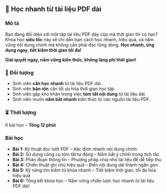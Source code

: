 ## 📌 Học nhanh từ tài liệu PDF dài  

### Mô tả  
Bạn đang đối diện với một tập tài liệu PDF dày cộp mà thời gian thì có hạn? Khóa học **siêu tốc** này sẽ chỉ dẫn bạn cách học nhanh, hiệu quả, và nắm vững nội dung chính mà không cần phải đọc từng dòng. **Học nhanh, ứng dụng ngay, tiết kiệm thời gian tối đa!**  

**Giải quyết ngay, nắm vững kiến thức, không lãng phí thời gian!**  

### 🎯 Đối tượng  
- Sinh viên **cần học nhanh** từ tài liệu PDF dài.  
- Sinh viên **bận rộn** cần tối ưu hóa thời gian học tập.  
- Sinh viên gặp khó khăn trong việc **tóm tắt nội dung** từ tài liệu dài.  
- Sinh viên muốn **nắm bắt nhanh** kiến thức từ các nguồn tài liệu PDF.  

### ⏳ Thời lượng  
6 bài học – **Tổng 12 phút**  

### Bài học  
- **Bài 1:** Kỹ thuật đọc lướt PDF – Xác định nhanh nội dung chính  
- **Bài 2:** Sử dụng công cụ tóm tắt tự động – Nắm bắt ý chính trong tích tắc  
- **Bài 3:** Phân đoạn thông tin – Phương pháp chia nhỏ tài liệu để dễ tiếp thu  
- **Bài 4:** Chiến thuật ghi chú hiệu quả – Biến nội dung dài thành ngắn gọn  
- **Bài 5:** Kỹ năng tìm kiếm từ khóa nhanh – Tiết kiệm thời gian, tối đa hóa hiệu quả  
- **Bài 6:** Tổng kết khóa học – Nắm vững chiến lược học nhanh từ tài liệu PDF dài!